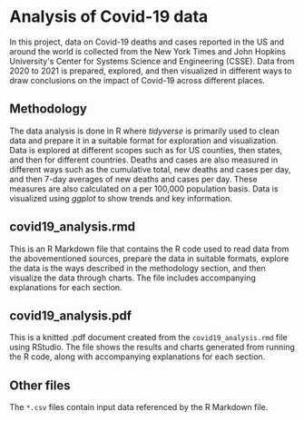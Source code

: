 # Analysis of Covid-19 data

In this project, data on Covid-19 deaths and cases reported in the US and around the world is collected from the New York Times and John Hopkins University's Center for Systems Science and Engineering (CSSE). Data from 2020 to 2021 is prepared, explored, and then visualized in different ways to draw conclusions on the impact of Covid-19 across different places.

## Methodology

The data analysis is done in R where _tidyverse_ is primarily used to clean data and prepare it in a suitable format for exploration and visualization. Data is explored at different scopes such as for US counties, then states, and then for different countries. Deaths and cases are also measured in different ways such as the cumulative total, new deaths and cases per day, and then 7-day averages of new deaths and cases per day. These measures are also calculated on a per 100,000 population basis. Data is visualized using _ggplot_ to show trends and key information.

## covid19_analysis.rmd

This is an R Markdown file that contains the R code used to read data from the abovementioned sources, prepare the data in suitable formats, explore the data is the ways described in the methodology section, and then visualize the data through charts. The file includes accompanying explanations for each section.

## covid19_analysis.pdf

This is a knitted .pdf document created from the `covid19_analysis.rmd` file using RStudio. The file shows the results and charts generated from running the R code, along with accompanying explanations for each section.

## Other files

The `*.csv` files contain input data referenced by the R Markdown file.
